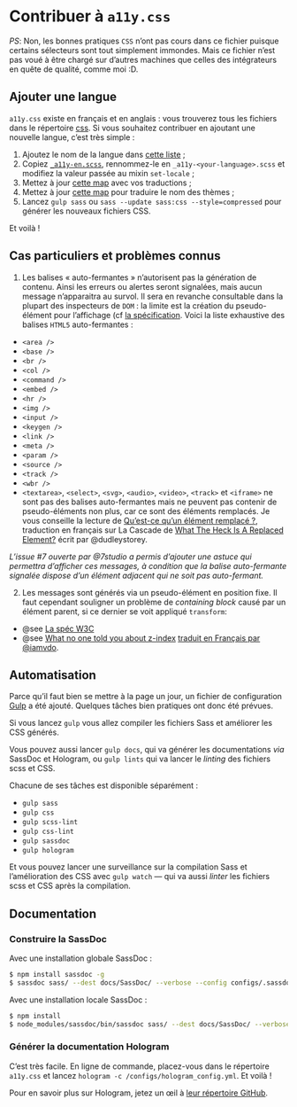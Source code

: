 Contribuer à `a11y.css`
=======================

*PS*: Non, les bonnes pratiques `CSS` n’ont pas cours dans ce fichier puisque certains sélecteurs sont tout simplement immondes. Mais ce fichier n’est pas voué à être chargé sur d’autres machines que celles des intégrateurs en quête de qualité, comme moi :D.

## Ajouter une langue

`a11y.css` existe en français et en anglais : vous trouverez tous les fichiers dans le répertoire [css](https://github.com/ffoodd/a11y.css/tree/master/css). Si vous souhaitez contribuer en ajoutant une nouvelle langue, c’est très simple :

1. Ajoutez le nom de la langue dans [cette liste](https://github.com/ffoodd/a11y.css/blob/master/sass/utils/_mixins.scss#L10) ;
2. Copiez [`_a11y-en.scss`](https://github.com/ffoodd/a11y.css/blob/master/sass/a11y-en.scss), rennommez-le en `_a11y-<your-language>.scss` et modifiez la valeur passée au mixin `set-locale` ;
3. Mettez à jour [cette map](https://github.com/ffoodd/a11y.css/blob/master/sass/utils/_variables.scss#L10) avec vos traductions ;
4. Mettez à jour [cette map](https://github.com/ffoodd/a11y.css/blob/master/sass/utils/_variables.scss#L241) pour traduire le nom des thèmes ;
5. Lancez `gulp sass` ou `sass --update sass:css --style=compressed` pour générer les nouveaux fichiers CSS.

Et voilà !

## Cas particuliers et problèmes connus

1. Les balises « auto-fermantes » n’autorisent pas la génération de contenu. Ainsi les erreurs ou alertes seront signalées, mais aucun message n’apparaitra au survol. Il sera en revanche consultable dans la plupart des inspecteurs de `DOM` : la limite est la création du pseudo-élément pour l’affichage (cf [la spécification](http://www.w3.org/TR/CSS2/generate.html#before-after-content). Voici la liste exhaustive des balises `HTML5` auto-fermantes :

 * `<area />`
 * `<base />`
 * `<br />`
 * `<col />`
 * `<command />`
 * `<embed />`
 * `<hr />`
 * `<img />`
 * `<input />`
 * `<keygen />`
 * `<link />`
 * `<meta />`
 * `<param />`
 * `<source />`
 * `<track />`
 * `<wbr />`
 * `<textarea>`, `<select>`, `<svg>`, `<audio>`, `<video>`, `<track>` et `<iframe>` ne sont pas des balises auto-fermantes mais ne peuvent pas contenir de pseudo-éléments non plus, car ce sont des éléments remplacés. Je vous conseille la lecture de [Qu’est-ce qu’un élément remplacé ?](http://la-cascade.ghost.io/quest-ce-quun-element-remplace/), traduction en français sur La Cascade de [What The Heck Is A Replaced Element?](https://demosthenes.info/blog/461/What-The-Heck-Is-A-Replaced-Element#) écrit par @dudleystorey.

*L’issue #7 ouverte par @7studio a permis d’ajouter une astuce qui permettra d’afficher ces messages, à condition que la balise auto-fermante signalée dispose d’un élément adjacent qui ne soit pas auto-fermant.*

2. Les messages sont générés via un pseudo-élément en position fixe. Il faut cependant souligner un problème de *containing block* causé par un élément parent, si ce dernier se voit appliqué `transform`:
  * @see [La spéc W3C](http://www.w3.org/TR/css3-transforms/#transform-property)
  * @see [What no one told you about z-index](http://philipwalton.com/articles/what-no-one-told-you-about-z-index/) [traduit en Français par @iamvdo](http://blog.iamvdo.me/post/41094013194/comprendre-z-index-et-les-contextes-dempilement).


## Automatisation

Parce qu’il faut bien se mettre à la page un jour, un fichier de configuration [Gulp](http://gulpjs.com/) a été ajouté.
Quelques tâches bien pratiques ont donc été prévues.

Si vous lancez `gulp` vous allez compiler les fichiers Sass et améliorer les CSS générés.

Vous pouvez aussi lancer `gulp docs`, qui va générer les documentations *via* SassDoc et Hologram, ou `gulp lints` qui va lancer le *linting* des fichiers scss et CSS.

Chacune de ses tâches est disponible séparément :
* `gulp sass`
* `gulp css`
* `gulp scss-lint`
* `gulp css-lint`
* `gulp sassdoc`
* `gulp hologram`

Et vous pouvez lancer une surveillance sur la compilation Sass et l’amélioration des CSS avec `gulp watch` — qui va aussi *linter* les fichiers scss et CSS après la compilation.

## Documentation

### Construire la SassDoc

Avec une installation globale SassDoc :

```sh
$ npm install sassdoc -g
$ sassdoc sass/ --dest docs/SassDoc/ --verbose --config configs/.sassdocrc
```

Avec une installation locale SassDoc :

```sh
$ npm install
$ node_modules/sassdoc/bin/sassdoc sass/ --dest docs/SassDoc/ --verbose --config configs/.sassdocrc
```

### Générer la documentation Hologram

C’est très facile. En ligne de commande, placez-vous dans le répertoire `a11y.css` et lancez `hologram -c /configs/hologram_config.yml`.
Et voilà !

Pour en savoir plus sur Hologram, jetez un œil à [leur répertoire GitHub](https://github.com/trulia/hologram).


